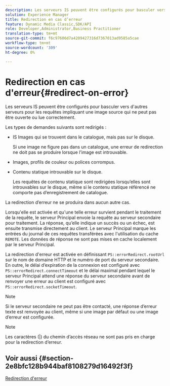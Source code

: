 ```yaml
---
description: Les serveurs IS peuvent être configurés pour basculer vers d'autres serveurs pour les requêtes impliquant une image source qui ne peut pas être ouverte ou lue correctement.
solution: Experience Manager
title: Redirection en cas d’erreur
feature: Dynamic Media Classic,SDK/API
role: Developer,Administrator,Business Practitioner
translation-type: tm+mt
source-git-commit: f6c97606d7a4209427316d7367013ad9585a5cae
workflow-type: tm+mt
source-wordcount: '309'
ht-degree: 0%

---
```



# Redirection en cas d&#39;erreur{#redirect-on-error}

Les serveurs IS peuvent être configurés pour basculer vers d&#39;autres serveurs pour les requêtes impliquant une image source qui ne peut pas être ouverte ou lue correctement.

Les types de demandes suivants sont redirigés :

* IS Images qui se trouvent dans le catalogue, mais pas sur le disque.

   Si une image ne figure pas dans un catalogue, une erreur de redirection ne doit pas se produire lorsque l’image est introuvable.

* Images, profils de couleur ou polices corrompus.
* Contenu statique introuvable sur le disque.

   Les requêtes de contenu statique sont redirigées lorsqu’elles sont introuvables sur le disque, même si le contenu statique référencé ne comporte pas d’enregistrement de catalogue.

La redirection d’erreur ne se produira dans aucun autre cas.

Lorsqu&#39;elle est activée et qu&#39;une telle erreur survient pendant le traitement de la requête, le serveur Principal envoie la requête au serveur secondaire pour traitement. La réponse, qu’elle indique un succès ou un échec, est ensuite transmise directement au client. Le serveur Principal marque les entrées du journal de ces requêtes transférées avec l&#39;utilisation du cache `REMOTE`. Les données de réponse ne sont pas mises en cache localement par le serveur Principal.

La redirection d&#39;erreur est activée en définissant `PS::errorRedirect.rootUrl` sur le nom de domaine HTTP et le numéro de port du serveur secondaire. En outre, le délai d’expiration de la connexion est configuré avec `PS::errorRedirect.connectTimeout` et le délai maximal pendant lequel le serveur Principal attend une réponse du serveur secondaire avant de renvoyer une erreur au client est configuré avec `PS::errorRedirect.socketTimeout`.

>[!NOTE]
>
>Si le serveur secondaire ne peut pas être contacté, une réponse d’erreur texte est renvoyée au client, même si une image par défaut ou une image d’erreur est configurée.

>[!NOTE]
>
>Les caractères (|) du chemin d’accès réseau ne sont pas pris en charge pour la redirection d’erreur.

## Voir aussi {#section-2e8bfc128b944baf8108279d16492f3f}

[Redirection d&#39;erreur](../../../is-api/image-serving-api-ref/c-configuration-and-administration/c-server-settings/r-error-redirection.md#reference-268b1bf6ce1b44bb979727c6f5daf1ac)
